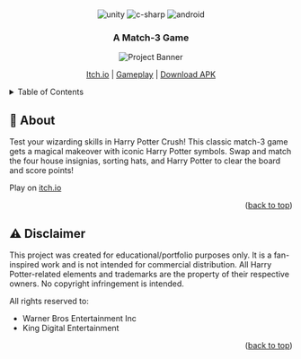 <!-- Improved compatibility of back to top link: See: https://github.com/othneildrew/Best-README-Template/pull/73 -->

<a name="readme-top"></a>

<!--
*** Thanks for checking out the Best-README-Template. If you have a suggestion
*** that would make this better, please fork the repo and create a pull request
*** or simply open an issue with the tag "enhancement".
*** Don't forget to give the project a star!
*** Thanks again! Now go create something AMAZING! :D
-->

<!-- PROJECT SHIELDS -->
<!--
*** I'm using markdown "reference style" links for readability.
*** Reference links are enclosed in brackets [ ] instead of parentheses ( ).
*** See the bottom of this document for the declaration of the reference variables
*** for contributors-url, forks-url, etc. This is an optional, concise syntax you may use.
*** https://www.markdownguide.org/basic-syntax/#reference-style-links
-->

<div align="center">
  <br />
  <div>
    <img src="https://img.shields.io/badge/Unity-100000?style=for-the-badge&logo=unity&logoColor=white" alt="unity" />
    <img src="https://img.shields.io/badge/C%23-239120?style=for-the-badge&logo=c-sharp&logoColor=white" alt="c-sharp" />
  <img src="https://img.shields.io/badge/Android-24844f?style=for-the-badge&logo=android&logoColor=white" alt="android" />
  </div>
  <h3 align="center">A Match-3 Game</h3>
  <img src="https://i.imgur.com/dmv4Fk4.png" alt="Project Banner">
  </br>
  
  <a href="https://labibz.itch.io/harry-potter-crush">Itch.io</a> |
  <a href="https://youtu.be/1ohtuWkVRl4">Gameplay</a> |
  <a href="https://github.com/LabibZ/Match3Game/releases/download/Latest/HarryPotterCrush.apk">Download APK</a>
  
</div>

<!-- TABLE OF CONTENTS -->
<details>
  <summary>Table of Contents</summary>
  <ol>
    <li>
      <a href="#🤖-about">About</a>
    </li>
    <li><a href="#🌟-acknowledgments">Acknowledgments</a></li>
  </ol>
</details>

<!-- ABOUT THE PROJECT -->

## 🤖 About

Test your wizarding skills in Harry Potter Crush! This classic match-3 game gets a magical makeover with iconic Harry Potter symbols. Swap and match the four house insignias, sorting hats, and Harry Potter to clear the board and score points!

Play on [itch.io](https://labibz.itch.io/harry-potter-crush)

<p align="right">(<a href="#readme-top">back to top</a>)</p>

<!-- ACKNOWLEDGMENTS -->

## ⚠️ Disclaimer

This project was created for educational/portfolio purposes only. It is a fan-inspired work and is not intended for commercial distribution. All Harry Potter-related elements and trademarks are the property of their respective owners. No copyright infringement is intended.

All rights reserved to:

- Warner Bros Entertainment Inc
- King Digital Entertainment

<p align="right">(<a href="#readme-top">back to top</a>)</p>
